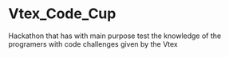# Vtex_Code_Cup
Hackathon that has with main purpose test the knowledge of the programers with code challenges given by the Vtex
